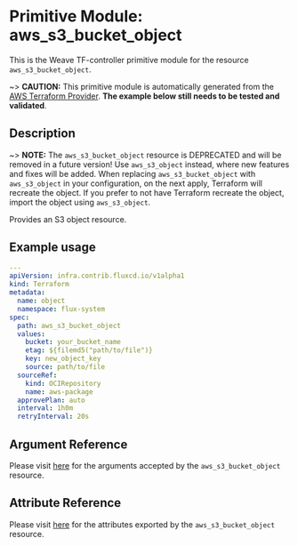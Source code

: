 
# Primitive Module: aws_s3_bucket_object

This is the Weave TF-controller primitive module for the resource `aws_s3_bucket_object`.

~> **CAUTION:** This primitive module is automatically generated from the [AWS Terraform Provider](https://registry.terraform.io/providers/hashicorp/aws/latest/docs/resources/s3_bucket_object). **The example below still needs to be tested and validated**.

## Description

~> **NOTE:** The `aws_s3_bucket_object` resource is DEPRECATED and will be removed in a future version! Use `aws_s3_object` instead, where new features and fixes will be added. When replacing `aws_s3_bucket_object` with `aws_s3_object` in your configuration, on the next apply, Terraform will recreate the object. If you prefer to not have Terraform recreate the object, import the object using `aws_s3_object`.

Provides an S3 object resource.

## Example usage

```yaml
---
apiVersion: infra.contrib.fluxcd.io/v1alpha1
kind: Terraform
metadata:
  name: object
  namespace: flux-system
spec:
  path: aws_s3_bucket_object
  values:
    bucket: your_bucket_name
    etag: ${filemd5("path/to/file")}
    key: new_object_key
    source: path/to/file
  sourceRef:
    kind: OCIRepository
    name: aws-package
  approvePlan: auto
  interval: 1h0m
  retryInterval: 20s
```

## Argument Reference

Please visit [here](https://registry.terraform.io/providers/hashicorp/aws/latest/docs/resources/s3_bucket_object#argument-reference) for the arguments accepted by the `aws_s3_bucket_object` resource.

## Attribute Reference

Please visit [here](https://registry.terraform.io/providers/hashicorp/aws/latest/docs/resources/s3_bucket_object#attributes-reference) for the attributes exported by the `aws_s3_bucket_object` resource.
